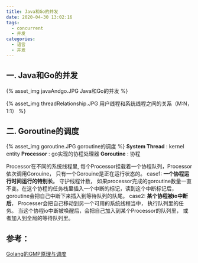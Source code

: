 ```yaml
---
title: Java和Go的并发
date: 2020-04-30 13:02:16
tags:
  - concurrent
  - 并发
categories: 
  - 语言
  - 并发  
---
```


<p></p>
<!-- more -->

## 一. Java和Go的并发
{% asset_img javaAndgo.JPG Java和Go的并发 %}

{% asset_img threadRelationship.JPG  用户线程和系统线程之间的关系（M:N，1:1） %}


## 二. Goroutine的调度


{% asset_img goroutine.JPG goroutine的调度 %}
**System Thread** : kernel entity
**Processor** : go实现的协程处理器
**Goroutine** : 协程


Processor在不同的系统线程里, 每个Processor挂载着一个协程队列，Processor依次调用Gorouine，
只有一个Gorouine是正在运行状态的。
case1: **一个协程运行时间运行的特别长**。 守护线程计数， 如果processor完成的goroutine数量一直不变。在这个协程的任务栈里插入一个中断的标记，读到这个中断标记后，goroutine会把自己中断下来插入到等待队列的队尾。
case2: **某个协程被io中断后**， Processer会把自己移动到另一个可用的系统线程当中， 执行队列里的任务。 
       当这个协程io中断被唤醒后，会把自己加入到某个Processor的队列里， 或者加入到全局的等待队列里。



## 参考：
[Golang的GMP原理与调度](https://blog.csdn.net/qq_44205272/article/details/111565957)